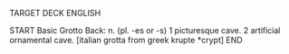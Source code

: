 TARGET DECK
ENGLISH

START
Basic
Grotto
Back: n. (pl. -es or -s) 1 picturesque cave. 2 artificial ornamental cave. [italian grotta from greek krupte *crypt]
END
